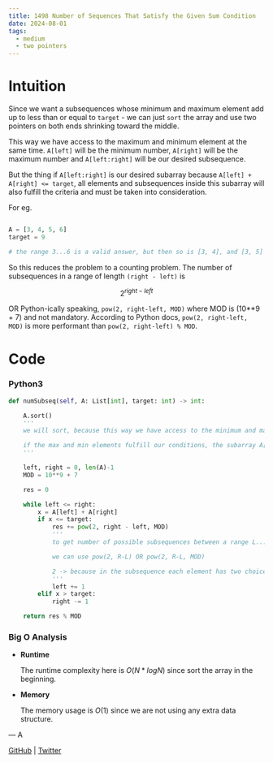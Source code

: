 ```yaml
---
title: 1498 Number of Sequences That Satisfy the Given Sum Condition
date: 2024-08-01
tags:
  - medium
  - two pointers
---
```


# Intuition

Since we want a subsequences whose minimum and maximum element add up to less than or equal to `target` - we can just `sort` the array and use two pointers on both ends shrinking toward the middle.

This way we have access to the maximum and minimum element at the same time. `A[left]` will be the minimum number, `A[right]` will be the maximum number and `A[left:right]` will be our desired subsequence.

But the thing if `A[left:right]` is our desired subarray because `A[left] + A[right] <= target`, all elements and subsequences inside this subarray will also fulfill the criteria and must be taken into consideration.

For eg.

```python

A = [3, 4, 5, 6]
target = 9

# the range 3...6 is a valid answer, but then so is [3, 4], and [3, 5] and [4, 5] and [3, 4, 5]

```

So this reduces the problem to a counting problem. The number of subsequences in a range of length `(right - left)` is

$$
    2^{right - left}
$$

OR Python-ically speaking, `pow(2, right-left, MOD)` where MOD is (10\*\*9 + 7) and not mandatory. According to Python docs, `pow(2, right-left, MOD)` is more performant than `pow(2, right-left) % MOD`.

# Code

### Python3

```python
def numSubseq(self, A: List[int], target: int) -> int:

    A.sort()
    '''
    we will sort, because this way we have access to the minimum and maximum elements

    if the max and min elements fulfill our conditions, the subarray A[min:max+1] must also fulfill
    '''

    left, right = 0, len(A)-1
    MOD = 10**9 + 7

    res = 0

    while left <= right:
        x = A[left] + A[right]
        if x <= target:
            res += pow(2, right - left, MOD)
            '''
            to get number of possible subsequences between a range L...R

            we can use pow(2, R-L) OR pow(2, R-L, MOD)

            2 -> because in the subsequence each element has two choices - to be picked or to be ignored
            '''
            left += 1
        elif x > target:
            right -= 1

    return res % MOD
```

### Big O Analysis

- **Runtime**

  The runtime complexity here is $O(N * log N)$ since sort the array in the beginning.

- **Memory**

  The memory usage is $O(1)$ since we are not using any extra data structure.

— A

[GitHub](https://github.com/AtharvaKamble) | [Twitter](https://twitter.com/AtharvaKamble07)
